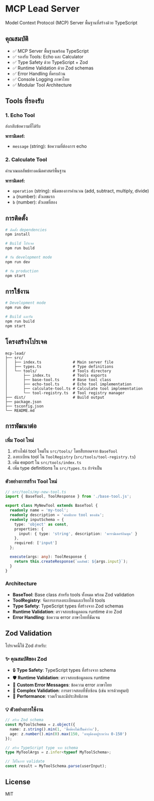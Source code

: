 # MCP Lead Server

Model Context Protocol (MCP) Server พื้นฐานที่สร้างด้วย TypeScript

## คุณสมบัติ

- ✅ MCP Server พื้นฐานพร้อม TypeScript
- ✅ รองรับ Tools: Echo และ Calculator
- ✅ Type Safety ด้วย TypeScript + Zod
- ✅ Runtime Validation ด้วย Zod schemas
- ✅ Error Handling ที่ครบถ้วน
- ✅ Console Logging ภาษาไทย
- ✅ Modular Tool Architecture

## Tools ที่รองรับ

### 1. Echo Tool
ส่งกลับข้อความที่ได้รับ

**พารามิเตอร์:**
- `message` (string): ข้อความที่ต้องการ echo

### 2. Calculate Tool
คำนวณผลลัพธ์ทางคณิตศาสตร์พื้นฐาน

**พารามิเตอร์:**
- `operation` (string): ชนิดของการคำนวณ (add, subtract, multiply, divide)
- `a` (number): ตัวเลขแรก
- `b` (number): ตัวเลขที่สอง

## การติดตั้ง

```bash
# ติดตั้ง dependencies
npm install

# Build โปรเจค
npm run build

# รัน development mode
npm run dev

# รัน production
npm start
```

## การใช้งาน

```bash
# Development mode
npm run dev

# Build และรัน
npm run build
npm start
```

## โครงสร้างโปรเจค

```
mcp-lead/
├── src/
│   ├── index.ts              # Main server file
│   ├── types.ts              # Type definitions
│   └── tools/                # Tools directory
│       ├── index.ts          # Tools exports
│       ├── base-tool.ts      # Base tool class
│       ├── echo-tool.ts      # Echo tool implementation
│       ├── calculate-tool.ts # Calculate tool implementation
│       └── tool-registry.ts  # Tool registry manager
├── dist/                     # Build output
├── package.json
├── tsconfig.json
└── README.md
```

## การพัฒนาต่อ

### เพิ่ม Tool ใหม่

1. สร้างไฟล์ tool ใหม่ใน `src/tools/` โดยสืบทอดจาก `BaseTool`
2. ลงทะเบียน tool ใน `ToolRegistry` (`src/tools/tool-registry.ts`)
3. เพิ่ม export ใน `src/tools/index.ts`
4. เพิ่ม type definitions ใน `src/types.ts` ถ้าจำเป็น

### ตัวอย่างการสร้าง Tool ใหม่

```typescript
// src/tools/my-new-tool.ts
import { BaseTool, ToolResponse } from './base-tool.js';

export class MyNewTool extends BaseTool {
  readonly name = 'my-tool';
  readonly description = 'คำอธิบาย tool ของฉัน';
  readonly inputSchema = {
    type: 'object' as const,
    properties: {
      input: { type: 'string', description: 'พารามิเตอร์อินพุต' }
    },
    required: ['input']
  };

  execute(args: any): ToolResponse {
    return this.createResponse(`ผลลัพธ์: ${args.input}`);
  }
}
```

### Architecture

- **BaseTool**: Base class สำหรับ tools ทั้งหมด พร้อม Zod validation
- **ToolRegistry**: จัดการการลงทะเบียนและเรียกใช้ tools
- **Type Safety**: TypeScript types ที่สร้างจาก Zod schemas
- **Runtime Validation**: ตรวจสอบข้อมูลตอน runtime ด้วย Zod
- **Error Handling**: ข้อความ error ภาษาไทยที่ชัดเจน

## Zod Validation

โปรเจคนี้ใช้ Zod สำหรับ:

### ✨ คุณสมบัติของ Zod
- 🔒 **Type Safety**: TypeScript types ที่สร้างจาก schema
- 🛡️ **Runtime Validation**: ตรวจสอบข้อมูลตอน runtime  
- 📝 **Custom Error Messages**: ข้อความ error ภาษาไทย
- 🔧 **Complex Validation**: การตรวจสอบที่ซับซ้อน (เช่น หารด้วยศูนย์)
- 🚀 **Performance**: รวดเร็วและมีประสิทธิภาพ

### 💡 ตัวอย่างการใช้งาน
```typescript
// สร้าง Zod schema
const MyToolSchema = z.object({
  name: z.string().min(1, 'ชื่อต้องไม่เป็นค่าว่าง'),
  age: z.number().min(0).max(150, 'อายุต้องอยู่ระหว่าง 0-150')
});

// สร้าง TypeScript type จาก schema
type MyToolArgs = z.infer<typeof MyToolSchema>;

// ใช้ในการ validate
const result = MyToolSchema.parse(userInput);
```

## License

MIT
